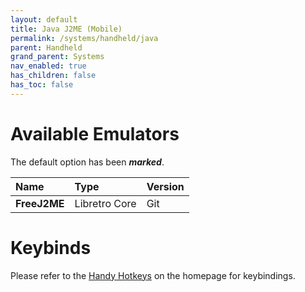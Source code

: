 ```yaml
---
layout: default
title: Java J2ME (Mobile)
permalink: /systems/handheld/java
parent: Handheld
grand_parent: Systems
nav_enabled: true
has_children: false
has_toc: false
---
```


# Available Emulators

The default option has been ***marked***.

| Name                   | Type             | Version           |
|:-----------------------|:-----------------|:------------------|
| **FreeJ2ME**           | Libretro Core    | Git               |


# Keybinds 

Please refer to the [Handy Hotkeys](/#handyhotkeys) on the homepage for keybindings.